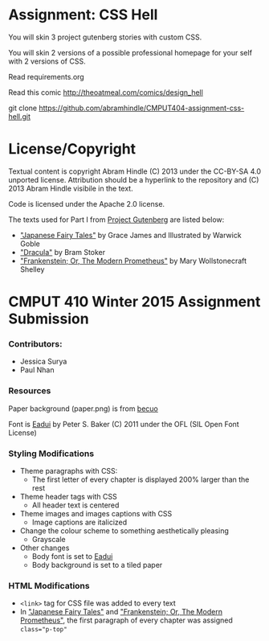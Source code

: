 Assignment: CSS Hell
====================

You will skin 3 project gutenberg stories with custom CSS.

You will skin 2 versions of a possible professional homepage for your
self with 2 versions of CSS.

Read requirements.org

Read this comic http://theoatmeal.com/comics/design_hell

git clone https://github.com/abramhindle/CMPUT404-assignment-css-hell.git

License/Copyright
=================

Textual content is copyright Abram Hindle (C) 2013 under the CC-BY-SA
4.0 unported license. Attribution should be a hyperlink to the
repository and (C) 2013 Abram Hindle visibile in the text.

Code is licensed under the Apache 2.0 license.

The texts used for Part I from [Project Gutenberg](http://www.gutenberg.org/) are listed below:
* ["Japanese Fairy Tales"](http://www.gutenberg.org/ebooks/35853) by Grace James and Illustrated by Warwick Goble
* ["Dracula"](http://www.gutenberg.org/ebooks/345) by Bram Stoker
* ["Frankenstein; Or, The Modern Prometheus"](http://www.gutenberg.org/ebooks/84) by Mary Wollstonecraft Shelley

CMPUT 410 Winter 2015 Assignment Submission
===========================================

### Contributors:

* Jessica Surya
* Paul Nhan

### Resources

Paper background (paper.png) is from [becuo](http://becuo.com/seamless-backgrounds-white)

Font is [Eadui](http://openfontlibrary.org/en/font/eadui) by Peter S. Baker (C) 2011 under the OFL (SIL Open Font License)

### Styling Modifications
* Theme paragraphs with CSS:
	- The first letter of every chapter is displayed 200% larger than the rest
* Theme header tags with CSS
	- All header text is centered
* Theme images and images captions with CSS
	- Image captions are italicized
* Change the colour scheme to something aesthetically pleasing
	- Grayscale
* Other changes
	- Body font is set to [Eadui](http://openfontlibrary.org/en/font/eadui)
	- Body background is set to a tiled paper

### HTML Modifications
* ```<link>``` tag for CSS file was added to every text
* In ["Japanese Fairy Tales"](http://www.gutenberg.org/ebooks/35853) and ["Frankenstein; Or, The Modern Prometheus"](http://www.gutenberg.org/ebooks/84), the first paragraph of every chapter was assigned ```class="p-top" ```
